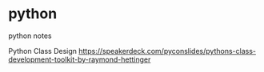 # python
python notes

Python Class Design 
https://speakerdeck.com/pyconslides/pythons-class-development-toolkit-by-raymond-hettinger
